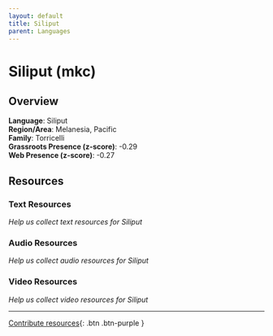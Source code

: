 ```yaml
---
layout: default
title: Siliput
parent: Languages
---
```


# Siliput (mkc)

## Overview

**Language**: Siliput  
**Region/Area**: Melanesia, Pacific  
**Family**: Torricelli  
**Grassroots Presence (z-score)**: -0.29  
**Web Presence (z-score)**: -0.27  

## Resources

### Text Resources
*Help us collect text resources for Siliput*

### Audio Resources
*Help us collect audio resources for Siliput*

### Video Resources
*Help us collect video resources for Siliput*

---

[Contribute resources](https://forms.office.com/e/1SfLJx3u1r){: .btn .btn-purple }
